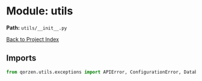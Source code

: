 # Module: utils

**Path:** `utils/__init__.py`

[Back to Project Index](../../index.md)

## Imports
```python
from qorzen.utils.exceptions import APIError, ConfigurationError, DatabaseError, EventBusError, FileError, ManagerError, ManagerInitializationError, ManagerShutdownError, QorzenError, PluginError, SecurityError, ThreadManagerError
```
